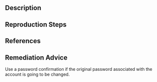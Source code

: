 ## Description


## Reproduction Steps


## References


## Remediation Advice

Use a password confirmation if the original password associated with the account is going to be changed.
